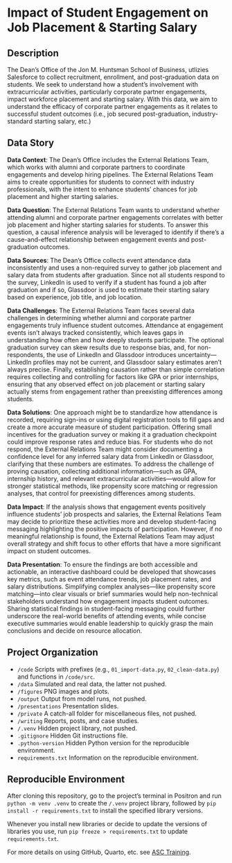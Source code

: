 # Impact of Student Engagement on Job Placement & Starting Salary


## Description

The Dean’s Office of the Jon M. Huntsman School of Business, utlizies
Salesforce to collect recruitment, enrollment, and post-graduation data
on students. We seek to understand how a student’s involvement with
extracurricular activities, particularly corporate partner engagements,
impact workforce placement and starting salary. With this data, we aim
to understand the efficacy of corporate partner engagements as it
relates to successful student outcomes (i.e., job secured
post-graduation, industry-standard starting salary, etc.)

## Data Story

**Data Context**: The Dean’s Office includes the External Relations
Team, which works with alumni and corporate partners to coordinate
engagements and develop hiring pipelines. The External Relations Team
aims to create opportunities for students to connect with industry
professionals, with the intent to enhance students’ chances for job
placement and higher starting salaries.

**Data Question**: The External Relations Team wants to understand
whether attending alumni and corporate partner engagements correlates
with better job placement and higher starting salaries for students. To
answer this question, a causal inference analysis will be leveraged to
identify if there’s a cause-and-effect relationship between engagement
events and post-graduation outcomes.

**Data Sources**: The Dean’s Office collects event attendance data
inconsistently and uses a non-required survey to gather job placement
and salary data from students after graduation. Since not all students
respond to the survey, LinkedIn is used to verify if a student has found
a job after graduation and if so, Glassdoor is used to estimate their
starting salary based on experience, job title, and job location.

**Data Challenges**: The External Relations Team faces several data
challenges in determining whether alumni and corporate partner
engagements truly influence student outcomes. Attendance at engagement
events isn’t always tracked consistently, which leaves gaps in
understanding how often and how deeply students participate. The
optional graduation survey can skew results due to response bias, and,
for non-respondents, the use of LinkedIn and Glassdoor introduces
uncertainty—LinkedIn profiles may not be current, and Glassdoor salary
estimates aren’t always precise. Finally, establishing causation rather
than simple correlation requires collecting and controlling for factors
like GPA or prior internships, ensuring that any observed effect on job
placement or starting salary actually stems from engagement rather than
preexisting differences among students.

**Data Solutions**: One approach might be to standardize how attendance
is recorded, requiring sign-ins or using digital registration tools to
fill gaps and create a more accurate measure of student participation.
Offering small incentives for the graduation survey or making it a
graduation checkpoint could improve response rates and reduce bias. For
students who do not respond, the External Relations Team might consider
documenting a confidence level for any inferred salary data from
LinkedIn or Glassdoor, clarifying that these numbers are estimates. To
address the challenge of proving causation, collecting additional
information—such as GPA, internship history, and relevant
extracurricular activities—would allow for stronger statistical methods,
like propensity score matching or regression analyses, that control for
preexisting differences among students.

**Data Impact**: If the analysis shows that engagement events positively
influence students’ job prospects and salaries, the External Relations
Team may decide to prioritize these activities more and develop
student-facing messaging highlighting the positive impacts of
participation. However, if no meaningful relationship is found, the
External Relations Team may adjust overall strategy and shift focus to
other efforts that have a more significant impact on student outcomes.

**Data Presentation**: To ensure the findings are both accessible and
actionable, an interactive dashboard could be developed that showcases
key metrics, such as event attendance trends, job placement rates, and
salary distributions. Simplifying complex analyses—like propensity score
matching—into clear visuals or brief summaries would help non-technical
stakeholders understand how engagement impacts student outcomes. Sharing
statistical findings in student-facing messaging could further
underscore the real-world benefits of attending events, while concise
executive summaries would enable leadership to quickly grasp the main
conclusions and decide on resource allocation.

## Project Organization

- `/code` Scripts with prefixes (e.g., `01_import-data.py`,
  `02_clean-data.py`) and functions in `/code/src`.
- `/data` Simulated and real data, the latter not pushed.
- `/figures` PNG images and plots.
- `/output` Output from model runs, not pushed.
- `/presentations` Presentation slides.
- `/private` A catch-all folder for miscellaneous files, not pushed.
- `/writing` Reports, posts, and case studies.
- `/.venv` Hidden project library, not pushed.
- `.gitignore` Hidden Git instructions file.
- `.python-version` Hidden Python version for the reproducible
  environment.
- `requirements.txt` Information on the reproducible environment.

## Reproducible Environment

After cloning this repository, go to the project’s terminal in Positron
and run `python -m venv .venv` to create the `/.venv` project library,
followed by `pip install -r requirements.txt` to install the specified
library versions.

Whenever you install new libraries or decide to update the versions of
libraries you use, run `pip freeze > requirements.txt` to update
`requirements.txt`.

For more details on using GitHub, Quarto, etc. see [ASC
Training](https://github.com/marcdotson/asc-training).
